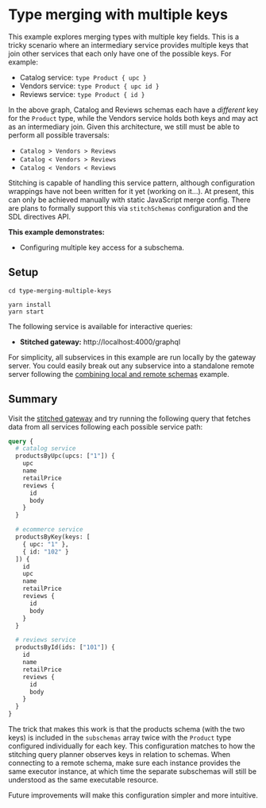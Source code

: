 # Type merging with multiple keys

This example explores merging types with multiple key fields. This is a tricky scenario where an intermediary service provides multiple keys that join other services that each only have one of the possible keys. For example:

- Catalog service: `type Product { upc }`
- Vendors service: `type Product { upc id }`
- Reviews service: `type Product { id }`

In the above graph, Catalog and Reviews schemas each have a _different_ key for the `Product` type, while the Vendors service holds both keys and may act as an intermediary join. Given this architecture, we still must be able to perform all possible traversals:

- `Catalog > Vendors > Reviews`
- `Catalog < Vendors > Reviews`
- `Catalog < Vendors < Reviews`

Stitching is capable of handling this service pattern, although configuration wrappings have not been written for it yet (working on it...). At present, this can only be achieved manually with static JavaScript merge config. There are plans to formally support this via `stitchSchemas` configuration and the SDL directives API.

**This example demonstrates:**

- Configuring multiple key access for a subschema.

## Setup

```shell
cd type-merging-multiple-keys

yarn install
yarn start
```

The following service is available for interactive queries:

- **Stitched gateway:** http://localhost:4000/graphql

For simplicity, all subservices in this example are run locally by the gateway server. You could easily break out any subservice into a standalone remote server following the [combining local and remote schemas](../combining-local-and-remote-schemas) example.

## Summary

Visit the [stitched gateway](http://localhost:4000/graphql) and try running the following query that fetches data from all services following each possible service path:

```graphql
query {
  # catalog service
  productsByUpc(upcs: ["1"]) {
    upc
    name
    retailPrice
    reviews {
      id
      body
    }
  }

  # ecommerce service
  productsByKey(keys: [
    { upc: "1" },
    { id: "102" }
  ]) {
    id
    upc
    name
    retailPrice
    reviews {
      id
      body
    }
  }

  # reviews service
  productsById(ids: ["101"]) {
    id
    name
    retailPrice
    reviews {
      id
      body
    }
  }
}
```

The trick that makes this work is that the products schema (with the two keys) is included in the `subschemas` array twice with the `Product` type configured individually for each key. This configuration matches to how the stitching query planner observes keys in relation to schemas. When connecting to a remote schema, make sure each instance provides the same executor instance, at which time the separate subschemas will still be understood as the same executable resource.

Future improvements will make this configuration simpler and more intuitive.
